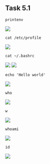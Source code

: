 ## Task 5.1

```
printenv
```

![](https://i.imgur.com/hMguDI1.png)

```
cat /etc/profile
```
![](https://i.imgur.com/l2jwuKk.png)

```
cat ~/.bashrc
```
![](https://i.imgur.com/WFDN7lj.png)
![](https://i.imgur.com/HcDRV4a.png)
```
echo 'Hello world'
```
![](https://i.imgur.com/aw8ggEA.png)
```
who
```
![](https://i.imgur.com/DEFUsTo.png)
```
w
```
![](https://i.imgur.com/URCKVsS.png)
```
whoami
```
![](https://i.imgur.com/BPDGAHq.png)
```
id
```
![](https://i.imgur.com/uuULht8.png)
